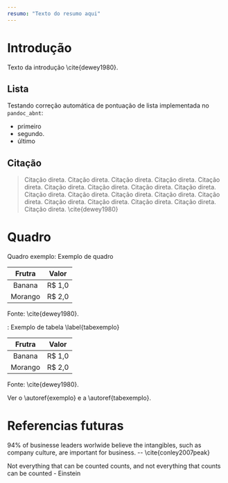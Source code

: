 ```yaml
---
resumo: "Texto do resumo aqui"
---
```


# Introdução

Texto da introdução \cite{dewey1980}.


## Lista

Testando correção automática de pontuação de lista implementada no `pandoc_abnt`:

- primeiro
- segundo.
- último

## Citação

> Citação direta. Citação direta. Citação direta. Citação direta. Citação direta. Citação direta. Citação direta. Citação direta. Citação direta. Citação direta. Citação direta. Citação direta. Citação direta. Citação direta. Citação direta. Citação direta. Citação direta. Citação direta. Citação direta. \cite{dewey1980}

# Quadro

Quadro exemplo: Exemplo de quadro

| Frutra | Valor |
|:------:|-------|
|Banana  | R$ 1,0|
|Morango | R$ 2,0|

Fonte: \cite{dewey1980}.

: Exemplo de tabela \label{tabexemplo}

| Frutra | Valor |
|:------:|-------|
|Banana  | R$ 1,0|
|Morango | R$ 2,0|

Fonte: \cite{dewey1980}.

Ver o \autoref{exemplo} e a \autoref{tabexemplo}.

# Referencias futuras

94% of businesse leaders worlwide believe the intangibles, such as company culture, are important for business. -- \cite{conley2007peak}

Not everything that can be counted counts, and not everything that counts can be counted - Einstein
